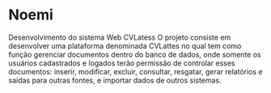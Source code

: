 # Noemi
Desenvolvimento do sistema Web CVLatess
	O projeto consiste em desenvolver uma plataforma denominada CVLattes no qual tem como função gerenciar documentos dentro do banco de dados, onde somente os usuários cadastrados e logados terão permissão de controlar esses documentos: inserir, modificar, excluir, consultar, resgatar, gerar relatórios e saídas para outras fontes, e importar dados de outros sistemas.

